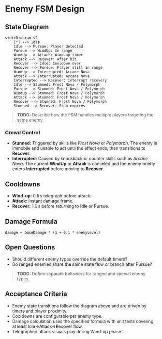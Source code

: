 # Enemy FSM Design

## State Diagram
```mermaid
stateDiagram-v2
    [*] --> Idle
    Idle --> Pursue: Player detected
    Pursue --> WindUp: In range
    WindUp --> Attack: Wind-up timer
    Attack --> Recover: After hit
    Recover --> Idle: Cooldown over
    Recover --> Pursue: Player still in range
    WindUp --> Interrupted: Arcane Nova
    Attack --> Interrupted: Arcane Nova
    Interrupted --> Recover: Interrupt recovery
    Idle --> Stunned: Frost Nova / Polymorph
    Pursue --> Stunned: Frost Nova / Polymorph
    WindUp --> Stunned: Frost Nova / Polymorph
    Attack --> Stunned: Frost Nova / Polymorph
    Recover --> Stunned: Frost Nova / Polymorph
    Stunned --> Recover: Stun expires
```

> **TODO:** Describe how the FSM handles multiple players targeting the same enemy.

### Crowd Control
- **Stunned:** Triggered by skills like *Frost Nova* or *Polymorph*. The enemy is
  immobile and unable to act until the effect ends, then transitions to
  **Recover**.
- **Interrupted:** Caused by knockback or counter skills such as *Arcane Nova*.
  The current **WindUp** or **Attack** is canceled and the enemy briefly enters
  **Interrupted** before moving to **Recover**.

## Cooldowns
- **Wind-up:** 0.5 s telegraph before attack.
- **Attack:** Instant damage frame.
- **Recover:** 1.0 s before returning to Idle or Pursue.

## Damage Formula
`damage = baseDamage * (1 + 0.1 * enemyLevel)`

## Open Questions
- Should different enemy types override the default timers?
- Do ranged enemies share the same state flow or branch after Pursue?
> **TODO:** Define separate behaviors for ranged and special enemy types.

## Acceptance Criteria
- Enemy state transitions follow the diagram above and are driven by timers and player proximity.
- Cooldowns are configurable per enemy type.
- Damage calculation uses the specified formula with unit tests covering at least Idle→Attack→Recover flow.
- Telegraphed attack visuals play during Wind-up phase.
